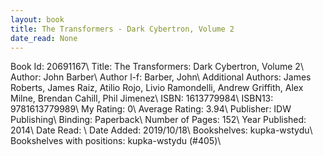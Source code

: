 ```yaml
---
layout: book
title: The Transformers - Dark Cybertron, Volume 2
date_read: None
---
```


Book Id: 20691167\ 
Title: The Transformers: Dark Cybertron, Volume 2\ 
Author: John Barber\ 
Author l-f: Barber, John\ 
Additional Authors: James Roberts, James Raiz, Atilio Rojo, Livio Ramondelli, Andrew Griffith, Alex Milne, Brendan Cahill, Phil Jimenez\ 
ISBN: 1613779984\ 
ISBN13: 9781613779989\ 
My Rating: 0\ 
Average Rating: 3.94\ 
Publisher: IDW Publishing\ 
Binding: Paperback\ 
Number of Pages: 152\ 
Year Published: 2014\ 
Date Read: \ 
Date Added: 2019/10/18\ 
Bookshelves: kupka-wstydu\ 
Bookshelves with positions: kupka-wstydu (#405)\ 

